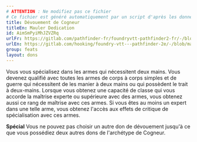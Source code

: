 ```yaml
---
# ATTENTION : Ne modifiez pas ce fichier
# Ce fichier est généré automatiquement par un script d'après les données du module Foundry VTT officiel et de sa traduction
title: Dévouement de Cogneur
titleEn: Mauler Dedication
id: AimSmPyiMhJZVZRq
urlFr: https://gitlab.com/pathfinder-fr/foundryvtt-pathfinder2-fr/-/blob/master/data/feats/AimSmPyiMhJZVZRq.htm
urlEn: https://gitlab.com/hooking/foundry-vtt---pathfinder-2e/-/blob/master/packs/data/feats.db/mauler-dedication.json
group: feats
layout: dons
---
```

Vous vous spécialisez dans les armes qui nécessitent deux mains. Vous devenez qualifié avec toutes les armes de corps à corps simples et de guerre qui nécessitent de les manier à deux mains ou qui possèdent le trait à deux-mains. Lorsque vous obtenez une capacité de classe qui vous accorde la maîtrise experte ou supérieure avec des armes, vous obtenez aussi ce rang de maîtrise avec ces armes. Si vous êtes au moins un expert dans une telle arme, vous obtenez l'accès aux effets de critique de spécialisation avec ces armes.

**Spécial** Vous ne pouvez pas choisir un autre don de dévouement jusqu'à ce que vous possédiez deux autres dons de l'archétype de Cogneur.


